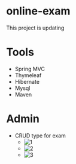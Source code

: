# online-exam
This project is updating

# Tools
* Spring MVC
* Thymeleaf
* Hibernate
* Mysql
* Maven

# Admin
* CRUD type for exam
  - ![1](https://user-images.githubusercontent.com/65062359/165044977-8b93769d-e35e-4fc4-9d1d-cd960d8bd279.PNG)
  - ![2](https://user-images.githubusercontent.com/65062359/165044670-87e9c311-7a1c-425e-bcb6-4e21fa802f04.PNG)
  - ![3](https://user-images.githubusercontent.com/65062359/165044765-fb4633e8-9f76-4d98-8adf-671b31dec91a.PNG)






